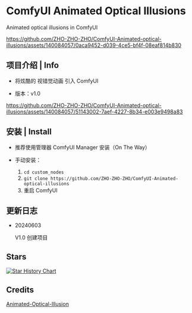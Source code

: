 

# ComfyUI Animated Optical Illusions

Animated optical illusions in ComfyUI




https://github.com/ZHO-ZHO-ZHO/ComfyUI-Animated-optical-illusions/assets/140084057/0aca9452-d039-4ce5-bf4f-08eaf814b830




## 项目介绍 | Info

- 将炫酷的 视错觉动画 引入 ComfyUI
  
- 版本：v1.0


https://github.com/ZHO-ZHO-ZHO/ComfyUI-Animated-optical-illusions/assets/140084057/51143002-7aef-4227-8b34-e003e9498a83


<!---
## 节点说明 | Features
--->



## 安装 | Install

- 推荐使用管理器 ComfyUI Manager 安装（On The Way）

- 手动安装：
    1. `cd custom_nodes`
    2. `git clone https://github.com/ZHO-ZHO-ZHO/ComfyUI-Animated-optical-illusions`
    3. 重启 ComfyUI

 
## 更新日志

- 20240603
  
  V1.0 创建项目


## Stars 

[![Star History Chart](https://api.star-history.com/svg?repos=ZHO-ZHO-ZHO/ComfyUI-Animated-optical-illusions&type=Date)](https://star-history.com/#ZHO-ZHO-ZHO/ComfyUI-Animated-optical-illusions&Date)


## Credits

[Animated-Optical-Illusion](https://github.com/RaskiTech/Animated-Optical-Illusion)
